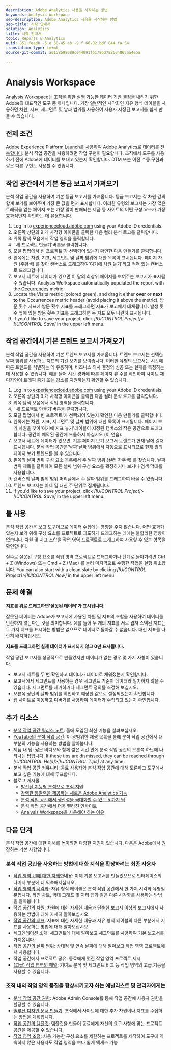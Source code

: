 ```yaml
---
description: Adobe Analytics 사용을 시작하는 방법
keywords: Analysis Workspace
seo-description: Adobe Analytics 사용을 시작하는 방법
seo-title: 시작 안내서
solution: Analytics
title: 시작 안내서
topic: Reports & Analytics
uuid: 851 feadb -5 e 30-45 ab -9 f 66-02 bdf 844 fa 54
translation-type: tm+mt
source-git-commit: a0158b98089c044091f61796d782604865aa4eba

---
```



# Analysis Workspace

Analysis Workspace는 조직을 위한 실행 가능한 데이터 기반 결정을 내리기 위한 Adobe의 대표적인 도구 중 하나입니다. 가장 일반적인 시각화인 자유 형식 테이블을 사용하면 차원, 지표, 세그먼트 및 날짜 범위를 사용하여 사용자 지정된 보고서를 쉽게 만들 수 있습니다.

## 전제 조건

[Adobe Experience Platform Launch를 사용하여 Adobe Analytics로 데이터를 전송합니다](../../implement/implement-with-launch/validate-publish-prod.md). 분석 작업 공간을 사용하려면 작업 구현이 필요합니다. 조직에서 도구를 사용하기 전에 Adobe에 데이터를 보내고 있는지 확인합니다. DTM 또는 이전 수동 구현과 같은 다른 구현도 사용할 수 있습니다.

## 작업 공간에서 기본 등급 보고서 가져오기

분석 작업 공간을 사용하여 기본 등급 보고서를 가져옵니다. 등급 보고서는 각 차원 값의 합계 보기를 보여주며 가장 큰 값을 먼저 표시합니다. 이러한 유형의 보고서는 가장 많은 트래픽을 얻는 페이지 또는 가장 많이 판매되는 제품 등 사이트의 어떤 구성 요소가 가장 효과적인지 확인하는 데 유용합니다.

1. Log in to [experiencecloud.adobe.com](https://experiencecloud.adobe.com) using your Adobe ID credentials.
2. 오른쪽 상단의 9 개 사각형 아이콘을 클릭한 다음 컬러 분석 로고를 클릭합니다.
3. 위쪽 탐색 모음에서 작업 영역을 클릭합니다.
4. ' 새 프로젝트 만들기'버튼을 클릭합니다.
5. 모달 팝업에서'빈 프로젝트'가 선택되어 있는지 확인한 다음 만들기를 클릭합니다.
6. 왼쪽에는 차원, 지표, 세그먼트 및 날짜 범위에 대한 목록이 표시됩니다. 페이지 차원 (주황색) 를 찾아 캔버스로 드래그하여'여기에 차원 놓기'라고 적혀 있는 캔버스로 드래그합니다.
7. 보고서 세트에 데이터가 있으면 이 달의 최상위 페이지를 보여주는 보고서가 표시될 수 있습니다. Analysis Workspace automatically populated the report with the [Occurrences](../../components/c-variables/c-metrics/metrics-occurrences.md) metric.
8. Locate the Visits metric (colored green), and drag it either **over** or **next to** the Occurrences metric header (avoid placing it above the metric). 방문 횟수 지표에 방문 횟수 지표를 드래그하면 지표가 보고에서 대체됩니다. 발생 횟수 옆에 있는 방문 횟수 지표를 드래그하면 두 지표 모두 나란히 표시됩니다.
9. If you'd like to save your project, click *[!UICONTROL Project]&gt;[!UICONTROL Save]* in the upper left menu.

## 작업 공간에서 기본 트렌드 보고서 가져오기

분석 작업 공간을 사용하여 기본 트렌드 보고서를 가져옵니다. 트렌드 보고서는 선택한 날짜 범위를 사용하는 지표의 기간 보기를 보여줍니다. 이러한 유형의 보고서는 시간에 따른 트렌드를 식별하는 데 유용하며, 비즈니스 의사 결정의 성공 또는 실패를 측정하는 데 사용할 수 있습니다. 예를 들어 시간 경과에 따른 페이지 뷰 수를 확인하여 사이트 재디자인이 트래픽 증가 또는 감소를 지원하는지 확인할 수 있습니다.

1. Log in to [experiencecloud.adobe.com](https://experiencecloud.adobe.com) using your Adobe ID credentials.
2. 오른쪽 상단의 9 개 사각형 아이콘을 클릭한 다음 컬러 분석 로고를 클릭합니다.
3. 위쪽 탐색 모음에서 작업 영역을 클릭합니다.
4. ' 새 프로젝트 만들기'버튼을 클릭합니다.
5. 모달 팝업에서'빈 프로젝트'가 선택되어 있는지 확인한 다음 만들기를 클릭합니다.
6. 왼쪽에는 차원, 지표, 세그먼트 및 날짜 범위에 대한 목록이 표시됩니다. 페이지 보기 차원을 찾아'여기에 지표 놓기'레이블이 지정된 캔버스의 작은 공간으로 드래그합니다. 공간이 예약된 공간에 드롭하지 마십시오 (이 연습).
7. 보고서 세트에 데이터가 있으면, 기본 페이지 보기 보고서 트렌드가 현재 달에 걸쳐 표시됩니다. 분석 작업 공간은'날짜'날짜 범위에서 자동으로 표시되므로 현재 월의 페이지 보기 트렌드를 볼 수 있습니다.
8. 왼쪽의 날짜 범위 구성 요소 목록에서 주 날짜 범위 (컬러 자주색) 를 찾습니다. 날짜 범위 제목을 클릭하여 모든 날짜 범위 구성 요소를 확장하거나 보거나 검색 막대를 사용합니다.
9. 캔버스의 날짜 범위 범위 머리글에서 주 날짜 범위를 드래그하여 바꿀 수 있습니다.
10. 트렌드 보고서는 이제 일 대신 주 단위로 집계됩니다.
11. If you'd like to save your project, click *[!UICONTROL Project]&gt;[!UICONTROL Save]* in the upper left menu.

## 툴 사용

분석 작업 공간은 보고 도구이므로 데이터 수집에는 영향을 주지 않습니다. 어떤 효과가 있는지 보기 위해 구성 요소를 프로젝트로 과도하게 드래그하는 데에는 불합리한 영향이 없습니다. 차원 및 지표 조합을 작업 영역 프로젝트로 드래그하여 사용할 수 있는 항목을 확인합니다.

실수로 잘못된 구성 요소를 작업 영역 프로젝트로 드래그하거나 단계로 돌아가려면 Ctrl + Z (Windows) 또는 Cmd + Z (Mac) 를 눌러 마지막으로 수행한 작업을 실행 취소합니다. You can also start with a clean slate by clicking *[!UICONTROL Project]&gt;[!UICONTROL New]* in the upper left menu.

## 문제 해결

**지표를 위로 드래그하면'잘못된 데이터'가 표시됩니다.**

잘못된 데이터는 Adobe가 보고서에 사용된 차원 및 지표의 조합을 사용하여 데이터를 반환하지 않는다는 것을 의미합니다. 예를 들어 두 개의 지표를 서로 겹쳐 스택된 지표는 두 가지 지표를 표시하는 방법은 없으므로 데이터로 돌아갈 수 없습니다. 대신 지표를 나란히 배치하십시오.

**지표를 드래그하면 실제 데이터가 표시되지 않고 0만 표시됩니다.**

작업 공간 보고서를 성공적으로 만들었지만 데이터가 없는 경우 몇 가지 사항이 있습니다.

* 보고서 세트를 두 번 확인하고 데이터가 데이터로 채워졌는지 확인합니다.
* 보고서에서 세그먼트를 사용하는 경우 세그먼트 기준이 데이터와 일치하지 않을 수 있습니다. 세그먼트를 제거하거나 세그먼트 정의를 조정해 보십시오.
* 오른쪽 상단의 날짜 범위를 확인하고 예상한 값으로 설정되었는지 확인합니다.
* 웹 사이트로 이동하고 디버거를 사용하여 데이터가 수집되고 있는지 확인합니다.

## 추가 리소스

* [분석 작업 공간 릴리스 노트](../../analyze/analysis-workspace/new-features-in-analysis-workspace.md): 툴에 도입된 최신 기능을 살펴보십시오.
* [YouTube의 분석 작업 공간](https://www.youtube.com/playlist?list=PL2tCx83mn7GuNnQdYGOtlyCu0V5mEZ8sS): 이 광범위한 재생 목록을 통해 분석 작업 공간에서 대부분의 기능을 사용하는 방법을 알아봅니다.
* 제품 내 팁: 짧은 비디오와 함께 짧은 시간 안에 분석 작업 공간의 오른쪽 하단에 나타나는 팁입니다. If these tips are dismissed, they can be reached through *[!UICONTROL Help]&gt;[!UICONTROL Tips]* at any time.
* [분석 작업 공간 커뮤니티](https://forums.adobe.com/community/experience-cloud/analytics-cloud/analytics/analysis-workspace): 동료 사용자와 분석 작업 공간에 대해 토론하고 도구에서 보고 싶은 기능에 대해 투표합니다.
* 블로그 게시물:
   * [발전된 지능형 분석으로 조직 지원](https://blogs.adobe.com/digitalmarketing/analytics/adobe-analytics-fall-2016-release-empowering-organizations-smarter-analysis/)
   * [강력한 통찰력을 제공하는 새로운 Adobe Analytics 기능](https://blogs.adobe.com/digitalmarketing/analytics/new-adobe-analytics-capabilities-make-powerful-insights-accessible/)
   * [분석 작업 공간에서 생산성을 극대화할 수 있는 5 가지 팁](https://blogs.adobe.com/digitalmarketing/analytics/5-tips-maximize-productivity-analysis-workspace/)
   * [분석 작업 공간에서 더욱 빨라진 인사이트](https://blogs.adobe.com/digitalmarketing/analytics/faster-insights-with-the-analysis-workspace/)
   * [Analysis Workspace을 사용해야 하는 이유](https://blogs.adobe.com/digitalmarketing/analytics/why-you-should-be-using-analysis-workspace-in-adobe-analytics/)

## 다음 단계

분석 작업 공간에 대한 이해를 높이려면 다양한 지침이 있습니다. 다음은 Adobe에서 권장하는 기본 사항입니다.

### 분석 작업 공간을 사용하는 방법에 대한 지식을 확장하려는 최종 사용자

* [작업 영역 UI에 대한 자세한](../../analyze/analysis-workspace/build-workspace-project/t-freeform-project.md)내용: 이제 기본 보고서를 만들었으므로 인터페이스의 나머지 부분에 더 익숙해지십시오.
* [작업 영역의 시각화](visualizations/freeform-analysis-visualizations.md): 자유 형식 테이블은 분석 작업 공간에서 한 가지 시각화 유형일 뿐입니다. 라인 차트, 막대 그래프 및 지리 맵과 같은 다른 시각화를 사용하는 방법을 알아봅니다.
* [작업 공간의 차원](../../analyze/analysis-workspace/components/dimensions/t-breakdown-fa.md): 차원에 대한 자세한 내용과 단순한 보고서 이상의 보고서에서 사용하는 방법에 대해 자세히 알아보십시오.
* [작업 공간의 지표](../../analyze/analysis-workspace/components/apply-create-metrics.md): 지표에 대한 자세한 내용과 자유 형식 테이블의 다른 부분에서 지표를 사용하는 방법에 대해 알아보십시오.
* [세그멘테이션 소개](../../analyze/analysis-workspace/components/t-freeform-project-segment.md): 세그먼트에 대해 알아보고 세그먼트를 사용하여 기본 보고서를 가져옵니다.
* [작업 공간의 날짜 범위](../../analyze/analysis-workspace/components/calendar-date-ranges/calendar.md): 상대적 및 연속 날짜에 대해 알아보고 작업 영역 프로젝트에서 사용합니다.
* 작업 공간에서 프로젝트 공유: 동료에게 멋진 작업 영역 프로젝트 제시
* [(고급) 작업 영역의 패널](c-panels/panels.md): 기여도 분석 및 세그먼트 비교 등 작업 영역의 고급 기능을 사용할 수 있습니다.

### 조직 내의 작업 영역 품질을 향상시키고자 하는 애널리스트 및 관리자에게는

* [분석 작업 공간 권한](https://marketing.adobe.com/resources/help/en_US/mcloud/admin_getting_started.html): Adobe Admin Console를 통해 작업 공간에 사용자 권한을 할당할 수 있습니다.
* [솔루션 디자인 문서 만들기](../../implement/prepare/solution-design.md): 조직에서 사이트에 대한 추가 차원이나 지표를 수집하는 방법을 계획합니다.
* [작업 공간의 템플릿](../../analyze/analysis-workspace/build-workspace-project/starter-projects.md): 템플릿을 만들어 동료에게 자신의 요구 사항에 맞는 프로젝트 공간을 제공할 수 있습니다.
* [작업 영역 조정](curate-share/curate.md): 사용 가능한 구성 요소를 제한하는 프로젝트를 제작하여 도구에 익숙하지 않은 사용자도 작업 영역을 보다 쉽게 액세스 가능